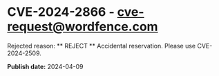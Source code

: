 # CVE-2024-2866 - cve-request@wordfence.com

Rejected reason: ** REJECT ** Accidental reservation. Please use CVE-2024-2509.

**Publish date:** 2024-04-09
